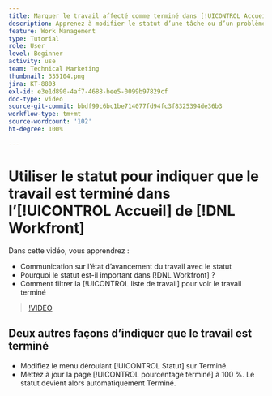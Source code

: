 ```yaml
---
title: Marquer le travail affecté comme terminé dans [!UICONTROL Accueil]
description: Apprenez à modifier le statut d’une tâche ou d’un problème assigné pour indiquer qu’il ou elle est terminé(e) à l’aide de la [!UICONTROL liste de travail]. Filtrez ensuite la liste pour afficher uniquement les tâches terminées.
feature: Work Management
type: Tutorial
role: User
level: Beginner
activity: use
team: Technical Marketing
thumbnail: 335104.png
jira: KT-8803
exl-id: e3e1d890-4af7-4688-bee5-0099b97829cf
doc-type: video
source-git-commit: bbdf99c6bc1be714077fd94fc3f8325394de36b3
workflow-type: tm+mt
source-wordcount: '102'
ht-degree: 100%

---
```


# Utiliser le statut pour indiquer que le travail est terminé dans l’[!UICONTROL Accueil] de [!DNL Workfront]

Dans cette vidéo, vous apprendrez :

* Communication sur l’état d’avancement du travail avec le statut
* Pourquoi le statut est-il important dans [!DNL  Workfront] ?
* Comment filtrer la [!UICONTROL liste de travail] pour voir le travail terminé

>[!VIDEO](https://video.tv.adobe.com/v/335104/?quality=12&learn=on&enablevpops=1)


## Deux autres façons d’indiquer que le travail est terminé

* Modifiez le menu déroulant [!UICONTROL Statut] sur Terminé.
* Mettez à jour la page [!UICONTROL pourcentage terminé] à 100 %. Le statut devient alors automatiquement Terminé.

<!--
learn more URLs
-->
